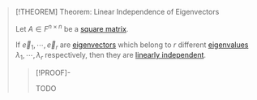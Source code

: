 >[!THEOREM] Theorem: Linear Independence of Eigenvectors
>
>Let $A \in F^{n \times n}$ be a [square matrix](../Square%20Matrix.md).
>
>If $\vec{e}_1, \cdots, \vec{e}_r$ are [eigenvectors](Eigenvector.md) which belong to $r$ different [eigenvalues](Eigenvalue.md) $\lambda_1, \cdots, \lambda_r$ respectively, then they are [linearly independent](../../../Vector%20Spaces/Linear%20Independence.md).
>
>>[!PROOF]-
>>
>>TODO
>>
>